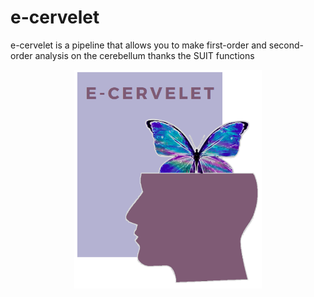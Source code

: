 # e-cervelet
e-cervelet is a pipeline that allows you to make first-order and second-order analysis on the cerebellum thanks the SUIT functions


<div align="center">
  <img src=https://github.com/MaximeDdnn/e-cervelet/blob/main/logo_ecervelet.png height="350" width="300">
</div>


